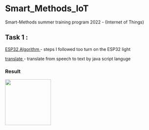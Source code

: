 # Smart_Methods_IoT
Smart-Methods summer training program 2022 - (Internet of Things)

 ## Task 1 : 

 [ ESP32 Algorithm ](https://github.com/ikhadija/Smart_Methods_IoT/blob/master/ESP32) -  steps I followed too turn on the ESP32 light
 
 [ translate ](https://github.com/ikhadija/Smart_Methods_IoT/blob/master/convertaudio.html) - translate from speech to text by java script languge
 
 ### Result 
 
<img src="https://user-images.githubusercontent.com/107802390/180133080-9583d22c-9b09-4a9b-9135-1eccd67f50f9.png" wigth="200" height="150">